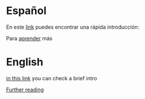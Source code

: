 # Español

En este [link](https://www.madboa.com/geek/gpg-quickstart/) puedes encontrar una rápida introducción:

Para [aprender](https://www.gnupg.org/documentation/) más

# English
[in this link](https://www.madboa.com/geek/gpg-quickstart/) you can check a brief intro

[Further reading](https://www.gnupg.org/documentation/)


